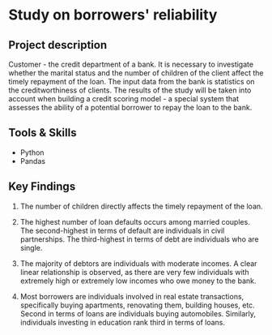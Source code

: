 # Study on borrowers' reliability

## Project description 
Customer - the credit department of a bank. It is necessary to investigate whether the marital status and the number of children of the client affect the timely repayment of the loan. The input data from the bank is statistics on the creditworthiness of clients. The results of the study will be taken into account when building a credit scoring model - a special system that assesses the ability of a potential borrower to repay the loan to the bank.

## Tools & Skills
* Python
* Pandas

## Key Findings
1) The number of children directly affects the timely repayment of the loan.

2) The highest number of loan defaults occurs among married couples. The second-highest in terms of default are individuals in civil partnerships. The third-highest in terms of debt are individuals who are single.

3) The majority of debtors are individuals with moderate incomes. A clear linear relationship is observed, as there are very few individuals with extremely high or extremely low incomes who owe money to the bank.

4) Most borrowers are individuals involved in real estate transactions, specifically buying apartments, renovating them, building houses, etc. Second in terms of loans are individuals buying automobiles. Similarly, individuals investing in education rank third in terms of loans.
